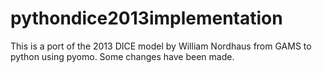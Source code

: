 # pythondice2013implementation
This is a port of the 2013 DICE model by William Nordhaus from GAMS to python using pyomo. Some changes have been made.

